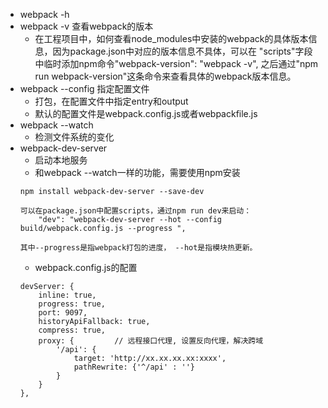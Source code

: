 * webpack -h
* webpack -v 查看webpack的版本
    * 在工程项目中，如何查看node_modules中安装的webpack的具体版本信息，因为package.json中对应的版本信息不具体，可以在 "scripts"字段中临时添加npm命令"webpack-version": "webpack -v", 之后通过"npm run webpack-version"这条命令来查看具体的webpack版本信息。
* webpack --config 指定配置文件  
    * 打包，在配置文件中指定entry和output
    * 默认的配置文件是webpack.config.js或者webpackfile.js
* webpack --watch
    * 检测文件系统的变化
* webpack-dev-server
    * 启动本地服务
    * 和webpack --watch一样的功能，需要使用npm安装
    ```
    npm install webpack-dev-server --save-dev

    可以在package.json中配置scripts，通过npm run dev来启动：
        "dev": "webpack-dev-server --hot --config build/webpack.config.js --progress ",
        
    其中--progress是指webpack打包的进度， --hot是指模块热更新。
    ```
    * webpack.config.js的配置
    ```
    devServer: {
        inline: true,
        progress: true,
        port: 9097,
        historyApiFallback: true,
        compress: true, 
        proxy: {         // 远程接口代理, 设置反向代理，解决跨域
            '/api': {
                target: 'http://xx.xx.xx.xx:xxxx',
                pathRewrite: {'^/api' : ''}
            }
        }
    },
    ```


